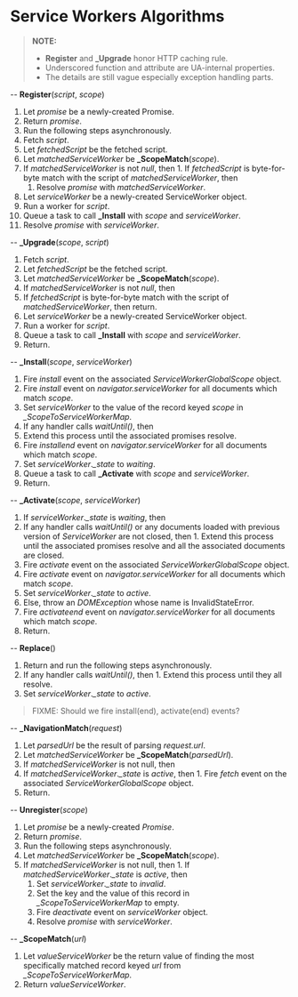 Service Workers Algorithms
===
> **NOTE:**
>
> - **Register** and **_Upgrade** honor HTTP caching rule.
> - Underscored function and attribute are UA-internal properties.
> - The details are still vague especially exception handling parts.

--
**Register**(_script_, _scope_)

1. Let _promise_ be a newly-created Promise.
2. Return _promise_.
3. Run the following steps asynchronously.
  1. Fetch _script_.
  2. Let _fetchedScript_ be the fetched script.
  3. Let _matchedServiceWorker_ be **_ScopeMatch**(_scope_).
  4. If _matchedServiceWorker_ is not _null_, then
    1. If _fetchedScript_ is byte-for-byte match with the script of _matchedServiceWorker_, then
      1. Resolve _promise_ with _matchedServiceWorker_.
  5. Let _serviceWorker_ be a newly-created ServiceWorker object.
  6. Run a worker for _script_.
  7. Queue a task to call **_Install** with _scope_ and _serviceWorker_.
  8. Resolve _promise_ with _serviceWorker_.

--
**_Upgrade**(_scope_, _script_)

1. Fetch _script_.
2. Let _fetchedScript_ be the fetched script.
3. Let _matchedServiceWorker_ be **_ScopeMatch**(_scope_).
4. If _matchedServiceWorker_ is not _null_, then
  1. If _fetchedScript_ is byte-for-byte match with the script of _matchedServiceWorker_, then return.
5. Let _serviceWorker_ be a newly-created ServiceWorker object.
6. Run a worker for _script_.
7. Queue a task to call **_Install** with _scope_ and _serviceWorker_.
8. Return.

--
**_Install**(_scope_, _serviceWorker_)

1. Fire _install_ event on the associated _ServiceWorkerGlobalScope_ object.
2. Fire _install_ event on _navigator.serviceWorker_ for all documents which match _scope_.
3. Set _serviceWorker_ to the value of the record keyed _scope_ in *_ScopeToServiceWorkerMap*.
4. If any handler calls _waitUntil()_, then
  1. Extend this process until the associated promises resolve.
5. Fire _installend_ event on _navigator.serviceWorker_ for all documents which match _scope_.
6. Set _serviceWorker_.*_state* to _waiting_.
7. Queue a task to call **_Activate** with _scope_ and _serviceWorker_.
8. Return.

--
**_Activate**(_scope_, _serviceWorker_)

1. If _serviceWorker_.*_state* is _waiting_, then
  1. If any handler calls _waitUntil()_ or any documents loaded with previous version of _ServiceWorker_ are not closed, then
    1. Extend this process until the associated promises resolve and all the associated documents are closed.
  2. Fire _activate_ event on the associated _ServiceWorkerGlobalScope_ object.
  3. Fire _activate_ event on _navigator.serviceWorker_ for all documents which match _scope_.
  5. Set _serviceWorker_.*_state* to _active_.
2. Else, throw an _DOMException_ whose name is InvalidStateError.
3. Fire _activateend_ event on _navigator.serviceWorker_ for all documents which match _scope_.
4. Return.

--
**Replace**()

1. Return and run the following steps asynchronously.
  1. If any handler calls _waitUntil()_, then
    1. Extend this process until they all resolve.
  2. Set _serviceWorker_.*_state* to _active_.

> FIXME: Should we fire install(end), activate(end) events?

--
**_NavigationMatch**(_request_)

1. Let _parsedUrl_ be the result of parsing _request.url_.
2. Let _matchedServiceWorker_ be **_ScopeMatch**(_parsedUrl_).
3. If _matchedServiceWorker_ is not null, then
  1. If _matchedServiceWorker_.*_state* is _active_, then
    1. Fire _fetch_ event on the associated _ServiceWorkerGlobalScope_ object.
4. Return.

--
**Unregister**(_scope_)

1. Let _promise_ be a newly-created _Promise_.
2. Return _promise_.
3. Run the following steps asynchronously.
  1. Let _matchedServiceWorker_ be **_ScopeMatch**(_scope_).
  2. If _matchedServiceWorker_ is not null, then
    1. If _matchedServiceWorker_.*_state* is _active_, then
      1. Set _serviceWorker_.*_state* to _invalid_.
      2. Set the key and the value of this record in *_ScopeToServiceWorkerMap* to empty.
      3. Fire _deactivate_ event on _serviceWorker_ object.
      4. Resolve _promise_ with _serviceWorker_.

--
**_ScopeMatch**(_url_)

1. Let _valueServiceWorker_ be the return value of finding the most specifically matched record keyed _url_ from *_ScopeToServiceWorkerMap*.
2. Return _valueServiceWorker_.
